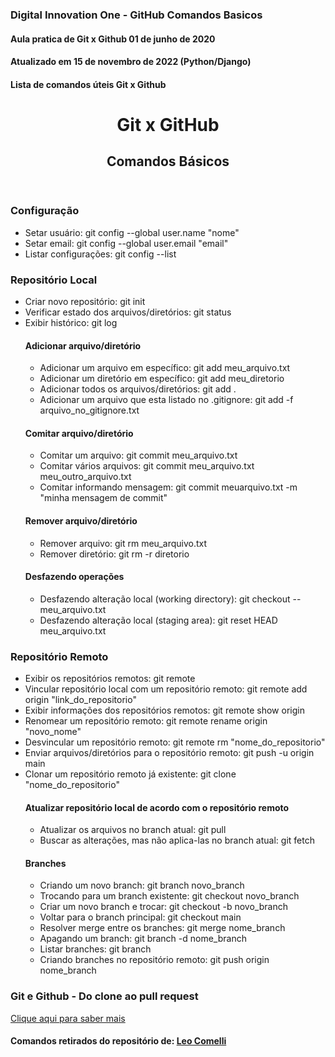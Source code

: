 ### Digital Innovation One - GitHub Comandos Basicos
#### Aula pratica de Git x Github 01 de junho de 2020
#### Atualizado em 15 de novembro de 2022 (Python/Django)
#### Lista de comandos úteis Git x Github

<header>
    <h1>Git x GitHub</h1>
    <h2>Comandos Básicos</h2>
</header>

<section>
<h3>Configuração</h3>
<ul>
    <li>Setar usuário: git config --global user.name "nome"</li>
    <li>Setar email: git config --global user.email "email"</li>
    <li>Listar configurações: git config --list</li>
</ul>

<h3>Repositório Local</h3>
<ul>
    <li>Criar novo repositório: git init</li>
    <li>Verificar estado dos arquivos/diretórios: git status</li>
    <li>Exibir histórico: git log</li>

<h4>Adicionar arquivo/diretório</h4>
<ul>
    <li>Adicionar um arquivo em específico: git add meu_arquivo.txt</li>
    <li>Adicionar um diretório em específico: git add meu_diretorio</li>
    <li>Adicionar todos os arquivos/diretórios: git add .</li>
    <li>Adicionar um arquivo que esta listado no .gitignore: git add -f arquivo_no_gitignore.txt</li>
</ul>

<h4>Comitar arquivo/diretório</h4>
<ul>
    <li>Comitar um arquivo: git commit meu_arquivo.txt</li>
    <li>Comitar vários arquivos: git commit meu_arquivo.txt meu_outro_arquivo.txt</li>
    <li>Comitar informando mensagem: git commit meuarquivo.txt -m "minha mensagem de commit"</li>
</ul>

<h4>Remover arquivo/diretório</h4>
<ul>
    <li>Remover arquivo: git rm meu_arquivo.txt</li>
    <li>Remover diretório: git rm -r diretorio</li>
</ul>

<h4>Desfazendo operações</h4>
<ul>
    <li>Desfazendo alteração local (working directory): git checkout -- meu_arquivo.txt</li>
    <li>Desfazendo alteração local (staging area): git reset HEAD meu_arquivo.txt</li>
</ul>
</ul>

<h3>Repositório Remoto</h3>
<ul>
    <li>Exibir os repositórios remotos: git remote</li>
    <li>Vincular repositório local com um repositório remoto: git remote add origin "link_do_repositorio"</li>
    <li>Exibir informações dos repositórios remotos: git remote show origin</li>
    <li>Renomear um repositório remoto: git remote rename origin "novo_nome"</li>
    <li>Desvincular um repositório remoto: git remote rm "nome_do_repositorio"</li>
    <li>Enviar arquivos/diretórios para o repositório remoto: git push -u origin main</li>
    <li>Clonar um repositório remoto já existente: git clone "nome_do_repositorio"</li>

<h4>Atualizar repositório local de acordo com o repositório remoto</h4>
<ul>
    <li>Atualizar os arquivos no branch atual: git pull</li>
    <li>Buscar as alterações, mas não aplica-las no branch atual: git fetch</li>
</ul>
<h4>Branches</h4>
<ul>
    <li>Criando um novo branch: git branch novo_branch</li>
    <li>Trocando para um branch existente: git checkout novo_branch</li>
    <li>Criar um novo branch e trocar: git checkout -b novo_branch</li>
    <li>Voltar para o branch principal: git checkout main</li>
    <li>Resolver merge entre os branches: git merge nome_branch</li>
    <li>Apagando um branch: git branch -d nome_branch</li>
    <li>Listar branches: git branch</li>
    <li>Criando branches no repositório remoto: git push origin nome_branch</li>
</ul>
</ul>

<h3>Git e Github - Do clone ao pull request</h3>
<a href="https://blog.da2k.com.br/2015/02/04/git-e-github-do-clone-ao-pull-request/" target="_blank">Clique aqui
    para saber mais</a>
</section>

<footer>
    <h4>Comandos retirados do repositório de: <a href="https://gist.github.com/leocomelli/2545add34e4fec21ec16" target="_blank">Leo Comelli</a></h4>
</footer>
